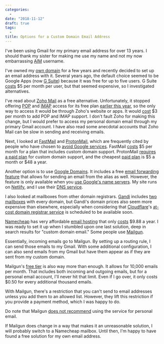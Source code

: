 ```yaml
---
categories:
  -
date: "2018-11-12"
draft: true
tags:
  -
title: Options for a Custom Domain Email Address
---
```


I've been using Gmail for my primary email address for over 13 years. I should
thank my sister for making me use my name and not my now embarrassing
[AIM](https://en.wikipedia.org/wiki/AIM_(software)) username.

I've owned my [own domain](https://dannyguo.com) for a few years and recently
decided to set up an email address with it. Several years ago, the default
choice seemed to be Google Apps (now [G Suite](https://gsuite.google.com/))
because it was free for up to five users. G Suite
[costs](https://gsuite.google.com/pricing.html) $5 per month per user, but that
seemed expensive, so I investigated alternatives.

I've read about [Zoho Mail](https://www.zoho.com/mail/) as a free alternative.
Unfortunately, it stopped offering
[POP](https://en.wikipedia.org/wiki/Post_Office_Protocol) and
[IMAP](https://en.wikipedia.org/wiki/Internet_Message_Access_Protocol) access
for its free plan [earlier this
year](https://help.zoho.com/portal/community/topic/zoho-free-tier-pop-imap-activesync-no-longer-free),
so the only way to access it would be through Zoho's website or apps. It would
[cost](https://www.zoho.com/workplace/pricing.html) $3 per month to add POP and
IMAP support. I don't fault Zoho for making this change, but I would prefer to
access my personal domain email through my primary Gmail account. I have also
read some anecdotal accounts that Zoho Mail can be slow in sending and receiving
emails.

Next, I looked at [FastMail](https://www.fastmail.com/) and
[ProtonMail](https://protonmail.com/), which are frequently cited by people who
have chosen to [avoid Google services](https://nomoregoogle.com/). FastMail
[costs](https://www.fastmail.com/pricing/) $5 per month for a plan that includes
custom domain support. ProtonMail [requires a paid
plan](https://protonmail.com/support/knowledge-base/custom-domain-support/) for
custom domain support, and the cheapest [paid
plan](https://protonmail.com/pricing) is $5 a month or $48 a year.

Another option is to use [Google Domains](https://domains.google/). It includes
a free [email forwarding
feature](https://support.google.com/domains/answer/3251241) that allows for
sending an email from the alias as well. However, the feature is only available
when you [use Google's name
servers](https://support.google.com/domains/answer/3251241). My site runs on
[Netlify](https://www.netlify.com/), and I use their [DNS
service](https://www.netlify.com/docs/dns/).

I also looked at mailboxes from other domain registrars.
[Gandi](https://www.gandi.net) includes [two
mailboxes](https://www.gandi.net/en/domain/email) with every domain, but Gandi's
domain prices also seem more expensive than elsewhere, especially when
considering that [Cloudflare](https://www.cloudflare.com/)'s [at-cost domain
registrar service](https://blog.cloudflare.com/cloudflare-registrar/) is
scheduled to be available soon.

[Namecheap](https://www.namecheap.com) has very affordable [email
hosting](https://www.namecheap.com/hosting/email.aspx) that only
[costs](https://www.namecheap.com/hosting/email.aspx) $9.88 a year. I was ready
to set it up when I stumbled upon one last solution, deep in search results for
"custom domain email." Some people use [Mailgun](https://www.mailgun.com/).

Essentially, incoming emails go to Mailgun. By setting up a routing rule,
I can send those emails to my Gmail. With some additional configuration, I can
also send emails from my Gmail but have them appear as if they are sent from my
custom domain.

Mailgun's [free tier](https://www.mailgun.com/pricing) is also way more than
enough. It allows for 10,000 emails per month. That includes both incoming and
outgoing emails, but for a personal email account, I'll never hit that limit.
Even if I go over, it only costs $0.50 for every additional thousand emails.

With Mailgun, there's a restriction that you can't send to email addresses
unless you add them to an allowed list. However, they lift this restriction if
you provide a payment method, which I was happy to do.

Do note that Mailgun [does not
recommend](https://help.mailgun.com/hc/en-us/articles/203306710-Can-I-use-Mailgun-for-my-personal-email-address-)
using the service for personal email.

If Mailgun does change in a way that makes it an unreasonable solution, I will
probably switch to a Namecheap mailbox. Until then, I'm happy to have found a
free solution for my own email address.
